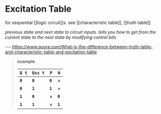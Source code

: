 # Excitation Table

for sequential [[logic circuit]]s. see [[characteristic table]], [[truth table]]

_previous state and next state to circuit inputs. tells you how to get from the current state to the next state by modifying control bits_

--- <https://www.quora.com/What-is-the-difference-between-truth-table-and-characteristic-table-and-excitation-table>

> **example**
>
> | **`Q t`** | **`Qss t`** | **`P`** | **`N`** |
> | --------- | ----------- | ------- | ------- |
> | **`0`**   | **`0`**     | **`0`** | ×       |
> | **`0`**   | **`1`**     | **`1`** | ×       |
> | **`1`**   | **`0`**     | ×       | **`0`** |
> | **`1`**   | **`1`**     | ×       | **`1`** |
